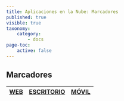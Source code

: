 ```yaml
---
title: Aplicaciones en la Nube: Marcadores
published: true
visible: true
taxonomy:
    category:
        - docs
page-toc:
    active: false
---
```


## Marcadores

|[**WEB**](web)|[**ESCRITORIO**](desktop)|[**MÓVIL**](mobile)|
|:--:|:--:|:--:|
